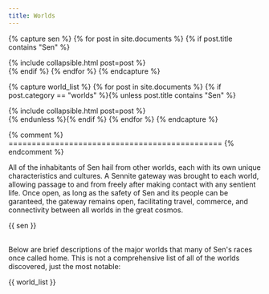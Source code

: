 ```yaml
---
title: Worlds
---
```


{% capture sen %}
  {% for post in site.documents %}
    {% if post.title contains "Sen" %}
<div>{% include collapsible.html post=post %}</div>
    {% endif %}
  {% endfor %}
{% endcapture %}

{% capture world_list %}
  {% for post in site.documents %}
    {% if post.category == "worlds" %}{% unless post.title contains "Sen" %}
<div>{% include collapsible.html post=post %}</div>
    {% endunless %}{% endif %}
  {% endfor %}
{% endcapture %}

{% comment %} ============================================== {% endcomment %}

All of the inhabitants of Sen hail from other worlds, each with its own unique characteristics and cultures. A Sennite gateway was brought to each world, allowing passage to and from freely after making contact with any sentient life. Once open, as long as the safety of Sen and its people can be garanteed, the gateway remains open, facilitating travel, commerce, and connectivity between all worlds in the great cosmos.

<!--more-->

{{ sen }}

<br>
Below are brief descriptions of the major worlds that many of Sen's races once called home. This is not a comprehensive list of all of the worlds discovered, just the most notable:

{{ world_list }}